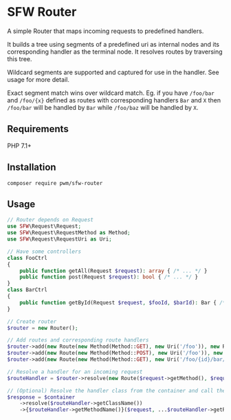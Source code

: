 # SFW Router

A simple Router that maps incoming requests to predefined handlers.

It builds a tree using segments of a predefined uri as internal nodes and its corresponding handler as the terminal node. It resolves routes by traversing this tree.

Wildcard segments are supported and captured for use in the handler. See usage for more detail.

Exact segment match wins over wildcard match. Eg. if you have `/foo/bar` and `/foo/{x}` defined as routes with corresponding handlers `Bar` and `X` then `/foo/bar` will be handled by `Bar` while `/foo/baz` will be handled by `X`.

## Requirements

PHP 7.1+

## Installation

    composer require pwm/sfw-router

## Usage

```php
// Router depends on Request
use SFW\Request\Request;
use SFW\Request\RequestMethod as Method;
use SFW\Request\RequestUri as Uri;

// Have some controllers
class FooCtrl
{
    public function getAll(Request $request): array { /* ... */ }
    public function post(Request $request): bool { /* ... */ }
}
class BarCtrl
{
    public function getById(Request $request, $fooId, $barId): Bar { /* ... */ }
}

// Create router
$router = new Router();

// Add routes and corresponding route handlers
$router->add(new Route(new Method(Method::GET), new Uri('/foo')), new RouteHandler(FooCtrl::class, 'getAll'));
$router->add(new Route(new Method(Method::POST), new Uri('/foo')), new RouteHandler(FooCtrl::class, 'post'));
$router->add(new Route(new Method(Method::GET), new Uri('/foo/{id}/bar/{id}')), new RouteHandler(BarCtrl::class, 'getById'));

// Resolve a handler for an incoming request
$routeHandler = $router->resolve(new Route($request->getMethod(), $request->getUri()));

// (Optional) Resolve the handler class from the container and call the handling method 
$response = $container
    ->resolve($routeHandler->getClassName())
    ->{$routeHandler->getMethodName()}($request, ...$routeHandler->getRoute()->getCapturedSegments());
```
